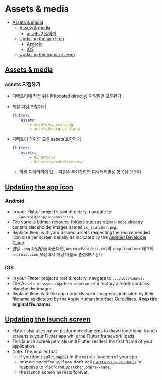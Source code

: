 # Assets & media

- [Assets \& media](#assets--media)
    - [Assets \& media](#assets--media-1)
        - [assets 지정하기](#assets-지정하기)
    - [Updating the app icon](#updating-the-app-icon)
        - [Android](#android)
        - [iOS](#ios)
    - [Updating the launch screen](#updating-the-launch-screen)

## [Assets & media](https://docs.flutter.dev/ui/assets/assets-and-images)

### assets 지정하기

- 디렉토리에 직접 위치한(located directly) 파일들만 포함된다
- 특정 파일 포함하기

    ```yaml
    flutter:
        assets:
            - assets/my_icon.png
            - assets/background.png
    ```

- 디렉토리 하위의 모든 assets 포함하기

    ```yaml
    flutter:
        assets:
            - directory/
            - directory/subdirectory/
    ```

    - 하위 디렉터리에 있는 파일을 추가하려면 디렉터리별로 항목을 만든다

## [Updating the app icon](https://docs.flutter.dev/ui/assets/assets-and-images#updating-the-app-icon)

### Android

- In your Flutter project’s root directory, navigate to `.../android/app/src/main/res`.
- The various bitmap resource folders such as `mipmap-hdpi` already contain placeholder images named `ic_launcher.png`.
- Replace them with your desired assets respecting the recommended icon size per screen density as indicated by the [Android Developer Guide](https://developer.android.com/training/multiscreen/screendensities).
- 만일 `.png` 파일명을 바꾼다면, `AndroidManifest.xml`의 `<application>` 태그의 `android:icon` 속성에서 해당 이름도 변경해야 한다

### iOS

- In your Flutter project’s root directory, navigate to `.../ios/Runner`.
- The A`ssets.xcassets/AppIcon.appiconset` directory already contains placeholder images.
- Replace them with the appropriately sized images as indicated by their filename as dictated by the [Apple Human Interface Guidelines](https://developer.apple.com/design/human-interface-guidelines/app-icons). **Keep the original file names**.

## [Updating the launch screen](https://docs.flutter.dev/ui/assets/assets-and-images#updating-the-launch-screen)

- Flutter also uses native platform mechanisms to draw transitional launch screens to your Flutter app while the Flutter framework loads.
- This launch screen persists until Flutter renders the first frame of your application.
- Note: This implies that
    - if you don’t call [`runApp()`](https://api.flutter.dev/flutter/widgets/runApp.html) in the `main()` function of your app
    - or more specifically, if you don’t call [`FlutterView.render()`](https://api.flutter.dev/flutter/dart-ui/FlutterView/render.html) in response to [`PlatformDispatcher.onDrawFrame`](https://api.flutter.dev/flutter/dart-ui/PlatformDispatcher/onDrawFrame.html),
    - the launch screen persists forever.
